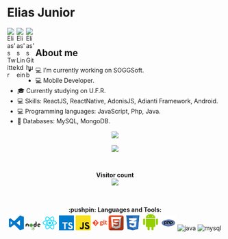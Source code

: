 # Elias Junior

<a href="https://twitter.com/ninojuniornino">
  <img align="left" alt="Elias's Twitter" width="22px" src="https://cdn.jsdelivr.net/npm/simple-icons@v3/icons/twitter.svg" />
</a>

<a href="https://www.linkedin.com/in/elias-junior-9b1191164">
  <img align="left" alt="Elias's Linkdein" width="22px" src="https://cdn.jsdelivr.net/npm/simple-icons@v3/icons/linkedin.svg" />
</a>

<a href="https://github.com/EliasJuniorNino">
  <img align="left" alt="Elias's Github" width="22px" src="https://cdn.jsdelivr.net/npm/simple-icons@v3/icons/github.svg" />
</a>

<br>

## About me

- 💻 I’m currently working on SOGGSoft.
- 💻 Mobile Developer.
- 🎓 Currently studying on U.F.R.
- 💻 Skills: ReactJS, ReactNative, AdonisJS, Adianti Framework, Android.
- 💻 Programming languages: JavaScript, Php, Java.
- 💾 Databases: MySQL, MongoDB.

<p align="center"> 
  <a href="https://github.com/EliasJuniorNino">
    <img align="center" src="https://github-readme-stats.vercel.app/api/top-langs/?username=EliasJuniorNino&layout=compact" />
  </a>
</p>

<p align="center"> 
  <a href="https://wakatime.com/@EliasJuniorNino">
    <img align="center" src="https://github-readme-stats.vercel.app/api/wakatime?username=EliasJuniorNino" />
  </a>
</p>

<br>

<p align="center"> 
  <b>Visitor count</b><br>
  <img src="https://profile-counter.glitch.me/SilvaTs/count.svg" />
</p>

<br>

<p align="center">
  <b>:pushpin: Languages and Tools: </b>
  
  <br />
  
  <span title="Vs Code">
    <img alt="Vs Code" width="35px" src="https://raw.githubusercontent.com/SilvaTs/SilvaTs/master/icons/vs-code.svg"/>
  </span>
  
  <span title="NodeJS">
    <img alt="NodeJS" width="35px" src="https://raw.githubusercontent.com/SilvaTs/SilvaTs/master/icons/nodejs.svg"/>
  </span>
  
  <span title="React">
    <img alt="React" width="35px" src="https://raw.githubusercontent.com/SilvaTs/SilvaTs/master/icons/react.svg"/>
  </span>
  
  <span title="Typescript">
    <img alt="Typescript" width="35px" src="https://raw.githubusercontent.com/SilvaTs/SilvaTs/master/icons/typescript.svg"/>
  </span>
  
  <span title="Javascript">
    <img alt="Javascript" width="35px" src="https://raw.githubusercontent.com/SilvaTs/SilvaTs/master/icons/javascript.svg"/>
  </span>
  
  <span title="Git">
    <img alt="Git" width="35px" src="https://raw.githubusercontent.com/SilvaTs/SilvaTs/master/icons/git.svg"/>
  </span>
  
  <span title="HTML">
    <img alt="HTML" width="35px" src="https://raw.githubusercontent.com/SilvaTs/SilvaTs/master/icons/html.svg"/>
  </span>
  
  <span title="CSS">
    <img alt="CSS" width="35px" src="https://raw.githubusercontent.com/SilvaTs/SilvaTs/master/icons/css.svg"/>
  </span>
  
  <span title="Android">
    <img alt="Android" width="40px" src="https://raw.githubusercontent.com/SilvaTs/SilvaTs/master/icons/android.svg"/>
  </span>

  <span title="Php">
    <img alt="Php" width="35px" src="https://raw.githubusercontent.com/SilvaTs/SilvaTs/master/icons/php.svg"/>
  </span>

  <span title="Java">
    <img src="https://devicons.github.io/devicon/devicon.git/icons/java/java-original-wordmark.svg" alt="java" width="45px" height="45px"/> 
  </span>
  
  <span title="MySQL">
    <img  src="https://devicons.github.io/devicon/devicon.git/icons/mysql/mysql-original-wordmark.svg" alt="mysql" width="45px" height="45px"/>
  </span>

<p/>
